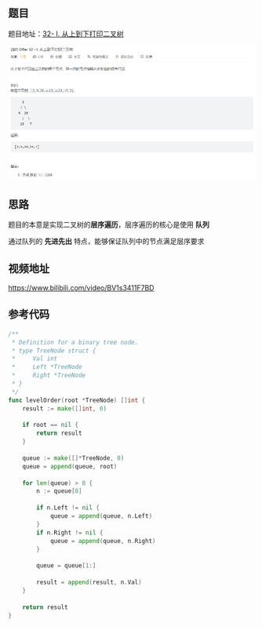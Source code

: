 ## 题目

题目地址：[32- I. 从上到下打印二叉树](https://leetcode.cn/problems/cong-shang-dao-xia-da-yin-er-cha-shu-lcof/)

![](./images/image-20220720140540832.png)



## 思路

题目的本意是实现二叉树的**层序遍历**，层序遍历的核心是使用 **队列**

通过队列的 **先进先出** 特点，能够保证队列中的节点满足层序要求



## 视频地址

https://www.bilibili.com/video/BV1s3411F7BD



## 参考代码

```go
/**
 * Definition for a binary tree node.
 * type TreeNode struct {
 *     Val int
 *     Left *TreeNode
 *     Right *TreeNode
 * }
 */
func levelOrder(root *TreeNode) []int {
    result := make([]int, 0)

    if root == nil {
        return result
    }

    queue := make([]*TreeNode, 0)
    queue = append(queue, root)

    for len(queue) > 0 {
        n := queue[0]
        
        if n.Left != nil {
            queue = append(queue, n.Left)
        }
        if n.Right != nil {
            queue = append(queue, n.Right)
        }

        queue = queue[1:]

        result = append(result, n.Val)
    }

    return result
}
```


